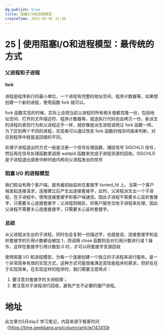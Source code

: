 ```yaml
---
dg-publish: true
title: 阻塞I/O和进程模型
createTime: 2023-05-02 21:36  
---
```

# 25 | 使用阻塞I/O和进程模型：最传统的方式

### 父进程和子进程

#### fork

进程是程序执行的最小单位，一个进程有完整的地址空间、程序计数器等，如果想创建一个新的进程，使用函数 fork 就可以。

fork 函数实现的时候，实际上会把当前父进程的所有相关值都克隆一份，包括地址空间、打开的文件描述符、程序计数器等，就连执行代码也会拷贝一份，新派生的进程的表现行为和父进程近乎一样，就好像是派生进程调用过 fork 函数一样。为了区别两个不同的进程，实现者可以通过改变 fork 函数的栈空间值来判断，对应到程序中就是返回值的不同。

处理子进程退出的方式一般是注册一个信号处理函数，捕捉信号 SIGCHLD 信号，然后再在信号处理函数里调用 waitpid 函数来完成子进程资源的回收。SIGCHLD 是子进程退出或者中断时由内核向父进程发出的信号

### 阻塞 I/O 的进程模型

我们假设有两个客户端，服务器初始监听在套接字 lisnted_fd 上。当第一个客户端发起连接请求，连接建立后产生出连接套接字，此时，父进程派生出一个子进程，在子进程中，使用连接套接字和客户端通信，因此子进程不需要关心监听套接字，只需要关心连接套接字；父进程则相反，将客户服务交给子进程来处理，因此父进程不需要关心连接套接字，只需要关心监听套接字。


### 总结

从父进程派生出的子进程，同时也会复制一份描述字，也就是说，连接套接字和监听套接字的引用计数都会被加 1，而调用 close 函数则会对引用计数进行减 1 操作，这样在套接字引用计数到 0 时，才可以将套接字资源回收

使用阻塞 I/O 和进程模型，为每一个连接创建一个独立的子进程来进行服务，是一个非常简单有效的实现方式，这种方式可能很难满足高性能程序的需求，但好处在于实现简单。在实现这样的程序时，我们需要注意两点：

1. 要注意对套接字的关闭梳理；
2. 要注意对子进程进行回收，避免产生不必要的僵尸进程。

# 地址

此文章为5月day2 学习笔记，内容来源于极客时间《https://time.geekbang.org/column/article/143410》
